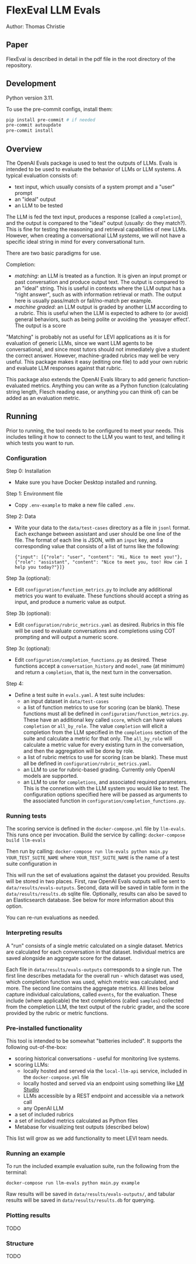 # FlexEval LLM Evals

Author: Thomas Christie

## Paper

FlexEval is described in detail in the pdf file in the root directory of the repository.

## Development

Python version 3.11.

To use the pre-commit configs, install them:

```bash
pip install pre-commit # if needed
pre-commit autoupdate
pre-commit install
```

## Overview

The OpenAI Evals package is used to test the outputs of LLMs. Evals is intended to be used to evaluate the behavior of LLMs or LLM systems. A typical evaluation consists of:

- text input, which usually consists of a system prompt and a "user" prompt
- an "ideal" output
- an LLM to be tested

The LLM is fed the text input, produces a response (called a `completion`), and the output is compared to the "ideal" output (usually: do they match?). This is fine for testing the reasoning and retrieval capabilities of new LLMs. However, when creating a conversational LLM _systems_, we will not have a specific ideal string in mind for every conversational turn.

There are two basic paradigms for use.

Completion:

- _matching_: an LLM is treated as a function. It is given an input prompt or past conversation and produce output text. The output is compared to an "ideal" string. This is useful in contexts where the LLM output has a "right answer", such as with information retrieval or math. The output here is usually pass/match or fail/no-match per example.
- _machine graded_: an LLM output is graded by another LLM according to a rubric. This is useful when the LLM is expected to adhere to (or avoid) general behaviors, such as being polite or avoiding the `yeasayer effect'. The output is a score

"Matching" is probably not as useful for LEVI applications as it is for evaluation of generic LLMs, since we want LLM agents to be conversational, and since most tutors should not immediately give a student the correct answer. However, machine-graded rubrics may well be very useful. This package makes it easy (editing one file) to add your own rubric and evaluate LLM responses against that rubric.

This package also extends the OpenAI Evals library to add generic function-evaluated metrics. Anything you can write as a Python function (calculating string length, Flesch reading ease, or anything you can think of) can be added as an evaluation metric.

## Running

Prior to running, the tool needs to be configured to meet your needs. This includes telling it how to connect to the LLM you want to test, and telling it which tests you want to run.

### Configuration

Step 0: Installation
* Make sure you have Docker Desktop installed and running.

Step 1: Environment file
* Copy `.env-example` to make a new file called `.env`.

Step 2: Data
* Write your data to the `data/test-cases` directory as a file in `jsonl` format. Each exchange between assistant and user should be one line of the file. The format of each line is JSON, with an `input` key, and a corresponding value that consists of a list of turns like the following:

    `{"input": [{"role": "user", "content": "Hi, Nice to meet you!"}, {"role": "assistant", "content": "Nice to meet you, too! How can I help you today?"}]}`


Step 3a (optional):
* Edit `configuration/function_metrics.py` to include any additional metrics you want to evaluate. These functions should accept a string as input, and produce a numeric value as output.

Step 3b (optional):
* Edit `configuration/rubric_metrics.yaml` as desired. Rubrics in this file will be used to evaluate conversations and completions using COT prompting and will output a numeric score.

Step 3c (optional):
* Edit `configuration/completion_functions.py` as desired. These functions accept a `conversation_history` and `model_name` (at minimum) and return a `completion`, that is, the next turn in the conversation.

Step 4:
* Define a test suite in `evals.yaml`. A test suite includes:
    * an input dataset in `data/test-cases`
    * a list of function metrics to use for scoring (can be blank). These functions must all be defined in `configuration/function_metrics.py`. These have an additional key called `score`, which can have values `completion` or `all_by_role`. The value `completion` will elicit a completion from the LLM specified in the `completions` section of the suite and calculate a metric for that only. The `all_by_role` will calculate a metric value for every existing turn in the conversation, and then the aggregation will be done by role.
    * a list of rubric metrics to use for scoring (can be blank). These must all be defined in `configuration/rubric_metrics.yaml`.
    * an LLM to use for rubric-based grading. Currently only OpenAI models are supported.
    * an LLM to use for `completions`, and associated required parameters. This is the connetion with the LLM system you would like to test. The configuration options specified here will be passed as arguments to the associated function in `configuration/completion_functions.py`.

### Running tests

The scoring service is defined in the `docker-compose.yml` file by `llm-evals`. This runs once per invocation. Build the service by calling:
    `docker-compose build llm-evals`

Then run by calling:
    `docker-compose run llm-evals python main.py YOUR_TEST_SUITE_NAME`
where `YOUR_TEST_SUITE_NAME` is the name of a test suite configuration in

This will run the set of evaluations against the dataset you provided. Results will be stored in two places. First, raw OpenAI Evals outputs will be sent to `data/results/evals-outputs`. Second, data will be saved in table form in the `data/results/results.db` sqlite file.  Optionally, results can also be saved to an Elasticsearch database. See below for more information about this option.

You can re-run evaluations as needed.

### Interpreting results

A "run" consists of a single metric calculated on a single dataset. Metrics are calculated for each conversation in that dataset. Individual metrics are saved alongside an aggregate score for the dataset.

Each file in `data/results/evals-outputs` corresponds to a single run. The first line describes metadata for the overall run - which dataset was used, which completion function was used, which metric was calculated, and more. The second line contains the aggregate metrics. All lines below capture individual calculations, called `events`, for the evaluation. These include (where applicable) the text completions (called `samples`) collected from the completion LLM, the text output of the rubric grader, and the score provided by the rubric or metric functions.

### Pre-installed functionality

This tool is intended to be somewhat "batteries included". It supports the following out-of-the-box:

* scoring historical conversations - useful for monitoring live systems.
* scoring LLMs:
    * locally hosted and served via the `local-llm-api` service, included in the `docker-compose.yml` file
    * locally hosted and served via an endpoint using something like [LM Studio](https://lmstudio.ai)
    * LLMs accessible by a REST endpoint and accessible via a network call
    * any OpenAI LLM
* a set of included rubrics
* a set of included metrics calculated as Python files
* Metabase for visualizing test outputs (described below)

This list will grow as we add functionality to meet LEVI team needs.

### Running an example

To run the included example evaluation suite, run the following from the terminal:

    docker-compose run llm-evals python main.py example

Raw results will be saved in `data/results/evals-outputs/`, and tabular results will be saved in `data/results/results.db` for querying. 

### Plotting results

TODO

### Structure

TODO
